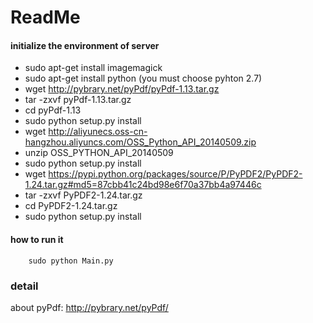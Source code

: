 # ReadMe

#### initialize the environment of server

- sudo apt-get install imagemagick
- sudo apt-get install python (you must choose pyhton 2.7)
- wget http://pybrary.net/pyPdf/pyPdf-1.13.tar.gz
- tar -zxvf pyPdf-1.13.tar.gz
- cd pyPdf-1.13
- sudo python setup.py install
- wget http://aliyunecs.oss-cn-hangzhou.aliyuncs.com/OSS_Python_API_20140509.zip
- unzip OSS_PYTHON_API_20140509
- sudo python setup.py install
- wget https://pypi.python.org/packages/source/P/PyPDF2/PyPDF2-1.24.tar.gz#md5=87cbb41c24bd98e6f70a37bb4a97446c
- tar -zxvf PyPDF2-1.24.tar.gz
- cd PyPDF2-1.24.tar.gz
- sudo python setup.py install

#### how to run it
```shell
    sudo python Main.py
```


### detail ####

about pyPdf:
http://pybrary.net/pyPdf/

